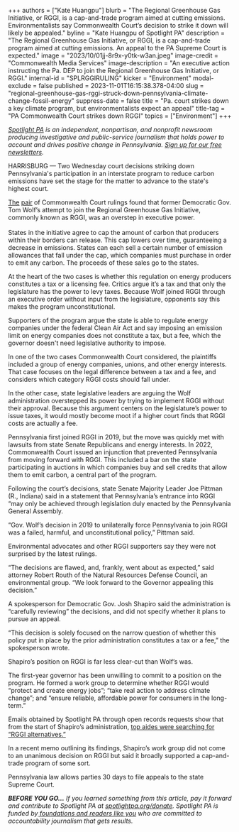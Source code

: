 +++
authors = ["Kate Huangpu"]
blurb = "The Regional Greenhouse Gas Initiative, or RGGI, is a cap-and-trade program aimed at cutting emissions. Environmentalists say Commonwealth Court’s decision to strike it down will likely be appealed."
byline = "Kate Huangpu of Spotlight PA"
description = "The Regional Greenhouse Gas Initiative, or RGGI, is a cap-and-trade program aimed at cutting emissions. An appeal to the PA Supreme Court is expected."
image = "2023/10/01jj-8r9x-y0tk-w3an.jpeg"
image-credit = "Commonwealth Media Services"
image-description = "An executive action instructing the Pa. DEP to join the Regional Greenhouse Gas Initiative, or RGGI."
internal-id = "SPLRGGIRULING"
kicker = "Environment"
modal-exclude = false
published = 2023-11-01T16:15:38.378-04:00
slug = "regional-greenhouse-gas-rggi-struck-down-pennsylvania-climate-change-fossil-energy"
suppress-date = false
title = "Pa. court strikes down a key climate program, but environmentalists expect an appeal"
title-tag = "PA Commonwealth Court strikes down RGGI"
topics = ["Environment"]
+++

<a href="https://www.spotlightpa.org/"><em>Spotlight PA</em></a><em> is an independent, nonpartisan, and nonprofit newsroom producing investigative and public-service journalism that holds power to account and drives positive change in Pennsylvania. </em><a href="https://www.spotlightpa.org/newsletters"><em>Sign up for our free newsletters</em></a><em>.</em>

HARRISBURG — Two Wednesday court decisions striking down Pennsylvania&#39;s participation in an interstate program to reduce carbon emissions have set the stage for the matter to advance to the state&#39;s highest court.

<a href="https://www.pacourts.us/assets/opinions/Commonwealth/out/247MD22_11-1-23.pdf?cb=1">The</a> <a href="https://www.pacourts.us/assets/opinions/Commonwealth/out/41MD22_11-1-23.pdf?cb=1">pair</a> of Commonwealth Court rulings found that former Democratic Gov. Tom Wolf’s attempt to join the Regional Greenhouse Gas Initiative, commonly known as RGGI, was an overstep in executive power.<br/><br/>States in the initiative agree to cap the amount of carbon that producers within their borders can release. This cap lowers over time, guaranteeing a decrease in emissions. States can each sell a certain number of emission allowances that fall under the cap, which companies must purchase in order to emit any carbon. The proceeds of these sales go to the states.

<script src="https://www.spotlightpa.org/embed.js" async></script><div data-spl-embed-version="1" data-spl-src="https://www.spotlightpa.org/embeds/newsletter/"></div>

At the heart of the two cases is whether this regulation on energy producers constitutes a tax or a licensing fee. Critics argue it’s a tax and that only the legislature has the power to levy taxes. Because Wolf joined RGGI through an executive order without input from the legislature, opponents say this makes the program unconstitutional.

Supporters of the program argue the state is able to regulate energy companies under the federal Clean Air Act and say imposing an emission limit on energy companies does not constitute a tax, but a fee, which the governor doesn&#39;t need legislative authority to impose.

In one of the two cases Commonwealth Court considered, the plaintiffs included a group of energy companies, unions, and other energy interests. That case focuses on the legal difference between a tax and a fee, and considers which category RGGI costs should fall under.

In the other case, state legislative leaders are arguing the Wolf administration overstepped its power by trying to implement RGGI without their approval. Because this argument centers on the legislature’s power to issue taxes, it would mostly become moot if a higher court finds that RGGI costs are actually a fee.

Pennsylvania first joined RGGI in 2019, but the move was quickly met with lawsuits from state Senate Republicans and energy interests. In 2022, Commonwealth Court issued an injunction that prevented Pennsylvania from moving forward with RGGI. This included a bar on the state participating in auctions in which companies buy and sell credits that allow them to emit carbon, a central part of the program.

Following the court’s decisions, state Senate Majority Leader Joe Pittman (R., Indiana) said in a statement that Pennsylvania’s entrance into RGGI “may only be achieved through legislation duly enacted by the Pennsylvania General Assembly.

“Gov. Wolf’s decision in 2019 to unilaterally force Pennsylvania to join RGGI was a failed, harmful, and unconstitutional policy,” Pittman said.

Environmental advocates and other RGGI supporters say they were not surprised by the latest rulings.

“The decisions are flawed, and, frankly, went about as expected,” said attorney Robert Routh of the Natural Resources Defense Council, an environmental group. “We look forward to the Governor appealing this decision.”

A spokesperson for Democratic Gov. Josh Shapiro said the administration is “carefully reviewing” the decisions, and did not specify whether it plans to pursue an appeal. <em></em>

“This decision is solely focused on the narrow question of whether this policy put in place by the prior administration constitutes a tax or a fee,” the spokesperson wrote. <em></em>

Shapiro’s position on RGGI is far less clear-cut than Wolf’s was.

The first-year governor has been unwilling to commit to a position on the program. He formed a work group to determine whether RGGI would “protect and create energy jobs”; “take real action to address climate change”; and “ensure reliable, affordable power for consumers in the long-term.”

<script src="https://www.spotlightpa.org/embed.js" async></script><div data-spl-embed-version="1" data-spl-src="https://www.spotlightpa.org/embeds/donate/"></div>

Emails obtained by Spotlight PA through open records requests show that from the start of Shapiro’s administration, <a href="https://www.spotlightpa.org/news/2023/10/pennsylvania-climate-change-josh-shapiro-regional-greenhouse-gas-initiative/">top aides were searching for “RGGI alternatives.”</a>

In a recent memo outlining its findings, Shapiro’s work group did not come to an unanimous decision on RGGI but said it broadly supported a cap-and-trade program of some sort.

Pennsylvania law allows parties 30 days to file appeals to the state Supreme Court.

<strong><em>BEFORE YOU GO…</em></strong><em> If you learned something from this article, pay it forward and contribute to Spotlight PA at </em><a href="http://spotlightpa.org/donate"><em>spotlightpa.org/donate</em></a><em>. Spotlight PA is funded by</em><a href="https://www.spotlightpa.org/support"><em> foundations and readers like you</em></a><em> who are committed to accountability journalism that gets results.</em>

